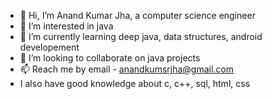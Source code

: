 - 👋 Hi, I’m Anand Kumar Jha, a computer science engineer
- 👀 I’m interested in java
- 🌱 I’m currently learning deep java, data structures, android developement
- 💞️ I’m looking to collaborate on java projects
- 📫 Reach me by email - anandkumsrjha@gmail.com
- I also have good knowledge about c, c++, sql, html, css
